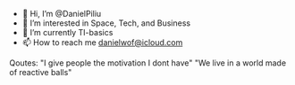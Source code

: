 - 👋 Hi, I’m @DanielPiliu
- 👀 I’m interested in Space, Tech, and Business 
- 🌱 I’m currently TI-basics
- 📫 How to reach me danielwof@icloud.com

Qoutes:
"I give people the motivation I dont have"
"We live in a world made of reactive balls"
<!---
DanielPiliu/DanielPiliu is a ✨ special ✨ repository because its `README.md` (this file) appears on your GitHub profile.
You can click the Preview link to take a look at your changes.
--->
